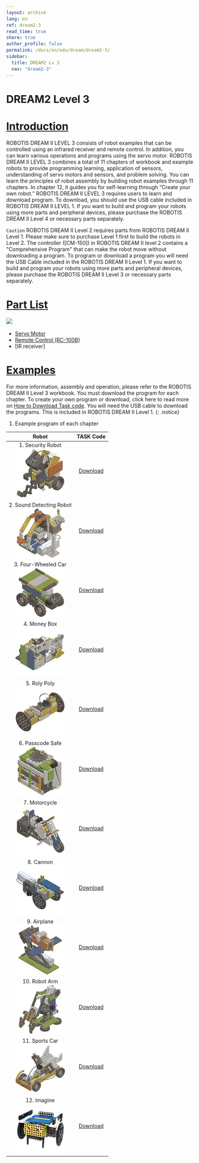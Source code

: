 ```yaml
---
layout: archive
lang: en
ref: dream2-3
read_time: true
share: true
author_profile: false
permalink: /docs/en/edu/dream/dream2-3/
sidebar:
  title: DREAM2 Lv 3
  nav: "dream2-3"
---
```


# DREAM2 Level 3

# [Introduction](#introduction)

ROBOTIS DREAM II LEVEL 3 consists of robot examples that can be controlled using an infrared receiver and remote control. In addition, you can learn various operations and programs using the servo motor. ROBOTIS DREAM II LEVEL 3 combines a total of 11 chapters of workbook and example robots to provide programming learning, application of sensors, understanding of servo motors and sensors, and problem solving. You can learn the principles of robot assembly by building robot examples through 11 chapters. In chapter 12, it guides you for self-learning through “Create your own robot.” ROBOTIS DREAM II LEVEL 3 requires users to learn and download program. To download, you should use the USB cable included in ROBOTIS DREAM II LEVEL 1. If you want to build and program your robots using more parts and peripheral devices, please purchase the ROBOTIS DREAM II Level 4 or necessary parts separately.

`Caution` ROBOTIS DREAM II Level 2 requires parts from ROBOTIS DREAM II Level 1. Please make sure to purchase Level 1 first to build the robots in Level 2. The controller ([CM-150]) in ROBOTIS DREAM II level 2 contains a "Comprehensive Program" that can make the robot move without downloading a program. To program or download a program you will need the USB Cable included in the ROBOTIS DREAM II Level 1. If you want to build and program your robots using more parts and peripheral devices, please purchase the ROBOTIS DREAM II Level 3 or necessary parts separately.

# [Part List](#part-list)

![](/assets/images/edu/dream/dream2/ROBOTIS_DREAMⅡ_LV3_EN_PartList.jpg)

- [Servo Motor]
- [Remote Control (RC-100B)]
- [IR receiver]

# [Examples](#examples)

For more information, assembly and operation, please refer to the ROBOTIS DREAM II Level 3 workbook. You must download the program for each chapter. To create your own program or download, click here to read more on [How to Download Task code]. You will need the USB cable to download the programs. This is included in ROBOTIS DREAM II Level 1.
{: .notice}

1. Example program of each chapter

|Robot|TASK Code|
| :---: | :---: |
|1. Security Robot<br />![](/assets/images/edu/dream/dream2/dream2-3_security.jpg)|[Download][ex_01]|
|2. Sound Detecting Robot<br />![](/assets/images/edu/dream/dream2/dream2-3_noisemeter.jpg)|[Download][ex_02]|
|3. Four-Wheeled Car<br />![](/assets/images/edu/dream/dream2/dream2-3_fourwheeled.jpg)|[Download][ex_03]|
|4. Money Box<br />![](/assets/images/edu/dream/dream2/dream2-3_moneybox.jpg)|[Download][ex_04]|
|5. Roly Poly<br />![](/assets/images/edu/dream/dream2/dream2-3_rolypoly.jpg)|[Download][ex_05]|
|6. Passcode Safe<br />![](/assets/images/edu/dream/dream2/dream2-3_passcodesafe.jpg)|[Download][ex_06]|
|7. Motorcycle<br />![](/assets/images/edu/dream/dream2/dream2-3_motorcycle.jpg)|[Download][ex_07]|
|8. Cannon<br />![](/assets/images/edu/dream/dream2/dream2-3_cannon.jpg)|[Download][ex_08]|
|9. Airplane<br />![](/assets/images/edu/dream/dream2/dream2-3_airplane.jpg)|[Download][ex_09]|
|10. Robot Arm<br />![](/assets/images/edu/dream/dream2/dream2-3_robotarm.jpg)|[Download][ex_10]|
|11. Sports Car<br />![](/assets/images/edu/dream/dream2/dream2-3_sportscar.jpg)|[Download][ex_11]|
|12. Imagine<br />![](/assets/images/edu/dream/dream2/dream2-3_imagine.jpg)|[Download][ex_12]|

[Servo Motor]: /docs/en/parts/motor/servo_motor/
[Remote Control (RC-100B)]: /docs/en/parts/communication/rc-100/
[How to Download Task code]: /docs/en/faq/download_task_code/
[ex_01]: http://support.robotis.com/en/baggage_files/dream/dream_l2_elephant_en.tsk
[ex_02]: http://support.robotis.com/en/baggage_files/dream/dream_l2_flower_firefly_en.tsk
[ex_03]: http://support.robotis.com/en/baggage_files/dream/dream_l2_avoider_en.tsk
[ex_04]: http://support.robotis.com/en/baggage_files/dream/dream_l2_seal_en.tsk
[ex_05]: http://support.robotis.com/en/baggage_files/dream/dream_l2_beetle_en.tsk
[ex_06]: http://support.robotis.com/en/baggage_files/dream/dream_l2_raccoon_en.tsk
[ex_07]: http://support.robotis.com/en/baggage_files/dream/dream_l2_scorpion_en.tsk
[ex_08]: http://support.robotis.com/en/baggage_files/dream/dream_l2_puppy_en.tsk
[ex_09]: http://support.robotis.com/en/baggage_files/dream/dream_l2_squirrel_en.tsk
[ex_10]: http://support.robotis.com/en/baggage_files/dream/dream_l2_buffalo_en.tsk
[ex_11]: http://support.robotis.com/en/baggage_files/dream/dream_l2_crocodile_en.tsk
[ex_12]: http://support.robotis.com/en/baggage_files/dream/dream_l2_distancesensor_en.tsk

